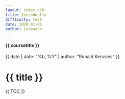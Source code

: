 ```yaml
---
layout: index.njk
title: Introductie
difficulty: test
date: 2020-01-01
author: jsiewers
---
```


#### {{ coursetitle }}
{{ date | date: "%b, %Y" | author: "Ronald Kerssies" }}

# {{ title }}

{{ TOC }}
